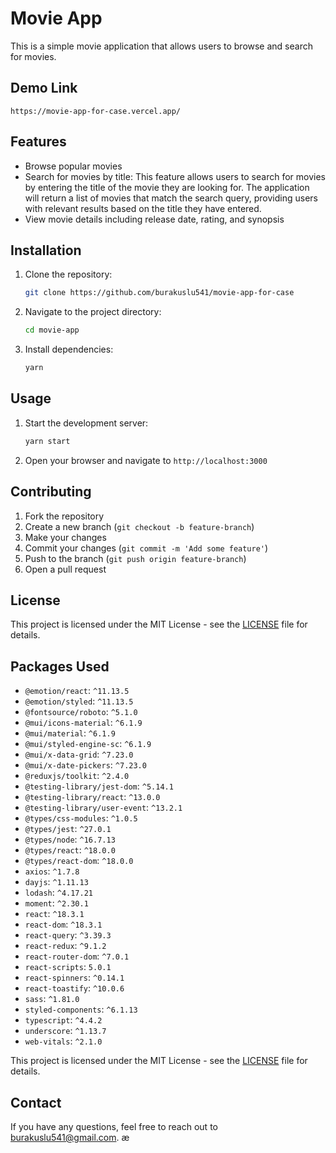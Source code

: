 # Movie App

This is a simple movie application that allows users to browse and search for movies.

## Demo Link

`https://movie-app-for-case.vercel.app/`

## Features

- Browse popular movies
- Search for movies by title: This feature allows users to search for movies by entering the title of the movie they are looking for. The application will return a list of movies that match the search query, providing users with relevant results based on the title they have entered.
- View movie details including release date, rating, and synopsis

## Installation

1. Clone the repository:
   ```bash
   git clone https://github.com/burakuslu541/movie-app-for-case
   ```
2. Navigate to the project directory:
   ```bash
   cd movie-app
   ```
3. Install dependencies:
   ```bash
   yarn
   ```

## Usage

1. Start the development server:
   ```bash
   yarn start
   ```
2. Open your browser and navigate to `http://localhost:3000`

## Contributing

1. Fork the repository
2. Create a new branch (`git checkout -b feature-branch`)
3. Make your changes
4. Commit your changes (`git commit -m 'Add some feature'`)
5. Push to the branch (`git push origin feature-branch`)
6. Open a pull request

## License

This project is licensed under the MIT License - see the [LICENSE](LICENSE) file for details.

## Packages Used

- `@emotion/react`: `^11.13.5`
- `@emotion/styled`: `^11.13.5`
- `@fontsource/roboto`: `^5.1.0`
- `@mui/icons-material`: `^6.1.9`
- `@mui/material`: `^6.1.9`
- `@mui/styled-engine-sc`: `^6.1.9`
- `@mui/x-data-grid`: `^7.23.0`
- `@mui/x-date-pickers`: `^7.23.0`
- `@reduxjs/toolkit`: `^2.4.0`
- `@testing-library/jest-dom`: `^5.14.1`
- `@testing-library/react`: `^13.0.0`
- `@testing-library/user-event`: `^13.2.1`
- `@types/css-modules`: `^1.0.5`
- `@types/jest`: `^27.0.1`
- `@types/node`: `^16.7.13`
- `@types/react`: `^18.0.0`
- `@types/react-dom`: `^18.0.0`
- `axios`: `^1.7.8`
- `dayjs`: `^1.11.13`
- `lodash`: `^4.17.21`
- `moment`: `^2.30.1`
- `react`: `^18.3.1`
- `react-dom`: `^18.3.1`
- `react-query`: `^3.39.3`
- `react-redux`: `^9.1.2`
- `react-router-dom`: `^7.0.1`
- `react-scripts`: `5.0.1`
- `react-spinners`: `^0.14.1`
- `react-toastify`: `^10.0.6`
- `sass`: `^1.81.0`
- `styled-components`: `^6.1.13`
- `typescript`: `^4.4.2`
- `underscore`: `^1.13.7`
- `web-vitals`: `^2.1.0`

This project is licensed under the MIT License - see the [LICENSE](LICENSE) file for details.

## Contact

If you have any questions, feel free to reach out to [burakuslu541@gmail.com](mailto:burakuslu541@gmail.com).
æ

